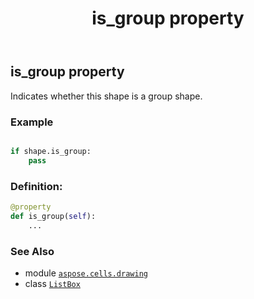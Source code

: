 ﻿---
title: is_group property
second_title: Aspose.Cells for Python via .NET API References
description: 
type: docs
weight: 590
url: /aspose.cells.drawing/listbox/is_group/
is_root: false
---

## is_group property


Indicates whether this shape is a group shape.

### Example 


```python

if shape.is_group:
    pass

```
### Definition:
```python
@property
def is_group(self):
    ...
```

### See Also
* module [`aspose.cells.drawing`](../../)
* class [`ListBox`](/cells/python-net/aspose.cells.drawing/listbox)
